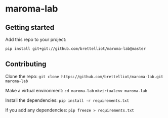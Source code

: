 # maroma-lab


Getting started
---------------
Add this repo to your project:

`pip install git+git://github.com/brettelliot/maroma-lab@master`


Contributing
-------------

Clone the repo:
`git clone https://github.com/brettelliot/maroma-lab.git maroma-lab`

Make a virtual environment:
`cd maroma-lab`
`mkvirtualenv maroma-lab`

Install the dependencies:
`pip install -r requirements.txt`

If you add any dependencies:
`pip freeze > requirements.txt`